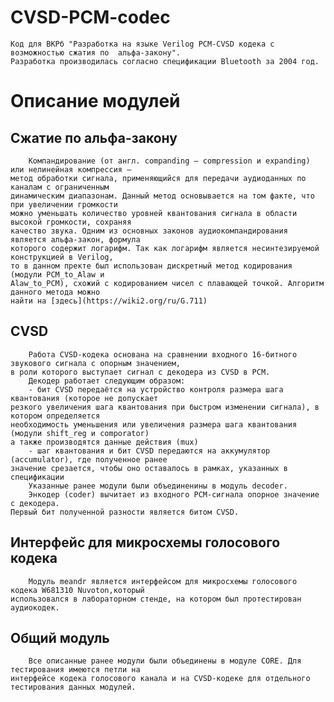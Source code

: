 # CVSD-PCM-codec
    Код для ВКРб "Разработка на языке Verilog PCM-CVSD кодека с возможностью сжатия по  альфа-закону". 
    Разработка производилась согласно спецификации Bluetooth за 2004 год.
# Описание модулей
## Сжатие по альфа-закону
        Компандирование (от англ. companding — compression и expanding) или нелинейная компрессия – 
    метод обработки сигнала, применяющийся для передачи аудиоданных по каналам с ограниченным
    динамическим диапазонам. Данный метод основывается на том факте, что при увеличении громкости
    можно уменьшать количество уровней квантования сигнала в области высокой громкости, сохраняя
    качество звука. Одним из основных законов аудиокомпандирования является альфа-закон, формула
    которого содержит логарифм. Так как логарифм является несинтезируемой конструкцией в Verilog,
    то в данном пректе был использован дискретный метод кодирования (модули PCM_to_Alaw и 
    Alaw_to_PCM), схожий с кодированием чисел с плавающей точкой. Алгоритм данного метода можно
    найти на [здесь](https://wiki2.org/ru/G.711)
## CVSD
        Работа CVSD-кодека основана на сравнении входного 16-битного звукового сигнала с опорным значением,
    в роли которого выступает сигнал с декодера из CVSD в PCM.
        Декодер работает следующим образом: 
        - бит CVSD передаётся на устройство контроля размера шага квантования (которое не допускает 
    резкого увеличения шага квантования при быстром изменении сигнала), в котором определяется
    необходимость уменьшения или увеличения размера шага квантования (модули shift_reg и comporator)
    а также производятся данные действия (mux)
        - шаг квантования и бит CVSD передаются на аккумулятор (accumulator), где полученное ранее 
    значение срезается, чтобы оно оставалось в рамках, указанных в спецификации
        Указанные ранее модули были объединенины в модуль decoder.
        Энкодер (coder) вычитает из входного PCM-сигнала опорное значение с декодера. 
    Первый бит полученной разности является битом CVSD.
## Интерфейс для микросхемы голосового кодека
        Модуль meandr является интерфейсом для микросхемы голосового кодека W681310 Nuvoton,который 
    использовался в лабораторном стенде, на котором был протестирован аудиокодек.
## Общий модуль
        Все описанные ранее модули были объединены в модуле CORE. Для тестирования имеются петли на 
    интерфейсе кодека голосового канала и на CVSD-кодеке для отдельного тестирования данных модулей.
